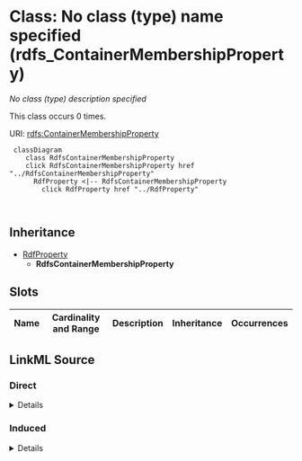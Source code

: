 

# Class: No class (type) name specified (rdfs_ContainerMembershipProperty)


_No class (type) description specified_






This class occurs 0 times.


URI: [rdfs:ContainerMembershipProperty](http://www.w3.org/2000/01/rdf-schema#ContainerMembershipProperty)






```mermaid
 classDiagram
    class RdfsContainerMembershipProperty
    click RdfsContainerMembershipProperty href "../RdfsContainerMembershipProperty"
      RdfProperty <|-- RdfsContainerMembershipProperty
        click RdfProperty href "../RdfProperty"
      
      
```





## Inheritance
* [RdfProperty](../classes/RdfProperty.md)
    * **RdfsContainerMembershipProperty**



## Slots

| Name | Cardinality and Range | Description | Inheritance | Occurrences |
| ---  | --- | --- | --- | --- |














## LinkML Source

<!-- TODO: investigate https://stackoverflow.com/questions/37606292/how-to-create-tabbed-code-blocks-in-mkdocs-or-sphinx -->

### Direct

<details>

```yaml
name: rdfs_ContainerMembershipProperty
conforms_to: No schema conformance document specified
annotations:
  count:
    tag: count
    value: 0
description: No class (type) description specified
title: No class (type) name specified
from_schema: fio-kg
rank: 1000
is_a: rdf_Property
class_uri: rdfs:ContainerMembershipProperty

```
</details>

### Induced

<details>

```yaml
name: rdfs_ContainerMembershipProperty
conforms_to: No schema conformance document specified
annotations:
  count:
    tag: count
    value: 0
description: No class (type) description specified
title: No class (type) name specified
from_schema: fio-kg
rank: 1000
is_a: rdf_Property
class_uri: rdfs:ContainerMembershipProperty

```
</details>